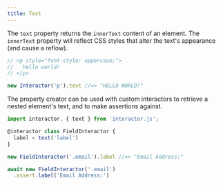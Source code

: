```yaml
---
title: Text
---
```


The `text` property returns the `innerText` content of an element. The
`innerText` property will reflect CSS styles that alter the text's appearance
(and cause a reflow).

``` javascript
// <p style="font-style: uppercase;">
//   hello world!
// </p>

new Interactor('p').text //=> "HELLO WORLD!"
```

The property creator can be used with custom interactors to retrieve a nested
element's text, and to make assertions against.

``` javascript
import interactor, { text } from 'interactor.js';

@interactor class FieldInteractor {
  label = text('label')
}

new FieldInteractor('.email').label //=> "Email Address:"

await new FieldInteractor('.email')
  .assert.label('Email Address:')
```
